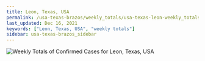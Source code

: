 ```yaml
---
title: Leon, Texas, USA
permalink: /usa-texas-brazos/weekly_totals/usa-texas-leon-weekly_totals.html
last_updated: Dec 16, 2021
keywords: ["Leon, Texas, USA", "weekly totals"]
sidebar: usa-texas-brazos_sidebar
---
```


![Weekly Totals of Confirmed Cases for Leon, Texas, USA](/covid_tracker/images/graphs/usa-texas-leon-weekly_totals_graph.png)
